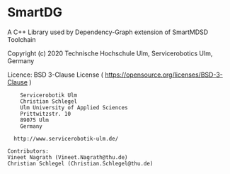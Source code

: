 # SmartDG
A C++ Library used by Dependency-Graph extension of SmartMDSD Toolchain

Copyright (c) 2020 Technische Hochschule Ulm, Servicerobotics Ulm, Germany

Licence: BSD 3-Clause License ( https://opensource.org/licenses/BSD-3-Clause )

        Servicerobotik Ulm 
        Christian Schlegel
        Ulm University of Applied Sciences
        Prittwitzstr. 10
        89075 Ulm
        Germany

	  http://www.servicerobotik-ulm.de/

	Contributors:
	Vineet Nagrath (Vineet.Nagrath@thu.de)
	Christian Schlegel (Christian.Schlegel@thu.de)
